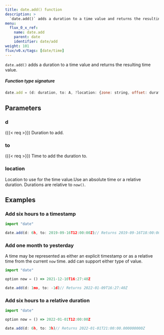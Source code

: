 ```yaml
---
title: date.add() function
description: >
  `date.add()` adds a duration to a time value and returns the resulting time value.
menu:
  flux_0_x_ref:
    name: date.add
    parent: date
    identifier: date/add
weight: 101
flux/v0.x/tags: [date/time]
---
```


<!------------------------------------------------------------------------------

IMPORTANT: This page was generated from comments in the Flux source code. Any
edits made directly to this page will be overwritten the next time the
documentation is generated. 

To make updates to this documentation, update the function comments above the
function definition in the Flux source code:

https://github.com/influxdata/flux/blob/master/stdlib/date/date.flux#L555-L555

Contributing to Flux: https://github.com/influxdata/flux#contributing
Fluxdoc syntax: https://github.com/influxdata/flux/blob/master/docs/fluxdoc.md

------------------------------------------------------------------------------->

`date.add()` adds a duration to a time value and returns the resulting time value.



##### Function type signature

```js
date.add = (d: duration, to: A, ?location: {zone: string, offset: duration}) => time where A: Timeable
```

## Parameters

### d

({{< req >}})
Duration to add.

### to

({{< req >}})
Time to add the duration to.

### location


Location to use for the time value.Use an absolute time or a relative duration.
Durations are relative to `now()`.


## Examples


### Add six hours to a timestamp

```js
import "date"

date.add(d: 6h, to: 2019-09-16T12:00:00Z)// Returns 2019-09-16T18:00:00.000000000Z

```


### Add one month to yesterday

A time may be represented as either an explicit timestamp
or as a relative time from the current `now` time. add can
support either type of value.

```js
import "date"

option now = () => 2021-12-10T16:27:40Z

date.add(d: 1mo, to: -1d)// Returns 2022-01-09T16:27:40Z

```


### Add six hours to a relative duration

```js
import "date"

option now = () => 2022-01-01T12:00:00Z

date.add(d: 6h, to: 3h)// Returns 2022-01-01T21:00:00.000000000Z

```

